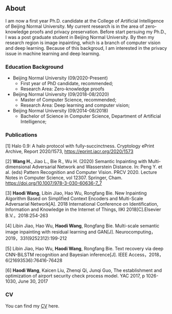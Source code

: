 ## About
I am now a first year Ph.D. candidate at the College of Artificial Intelligence of Beijing Normal University. My current research is in the area of zero-knowledge proofs and privacy preservation. 
Before start persuing my Ph.D., I was a post graduate student in Beijing Normal University. By then my research region is image inpainting, which is a branch of computer vision and deep learning. Because of this backgroud, I am interested in the privacy issue in machine learning and deep learning.


### Education Background
* Beijing Normal University (09/2020-Present)
  - First year of PhD candidate, recommended;
  - Research Area: Zero-knowledge proofs
* Beijing Normal University (09/2018-08/2020)
  - Master of Computer Science, recommended;
  - Research Area: Deep learning and computer vision;
* Beijing Normal University (09/2014-08/2018)
  - Bachelor of Science in Computer Science, Department of Artificial Intelligence;

### Publications
[1] Halo 0.9: A halo protocol with fully-succinctness. Cryptology ePrint Archive, Report 2020/1573, https://eprint.iacr.org/2020/1573

[2] **Wang H.**, Jiao L., Bie R., Wu H. (2020) Semantic Inpainting with Multi-dimensional Adversarial Network and Wasserstein Distance. In: Peng Y. et al. (eds) Pattern Recognition and Computer Vision. PRCV 2020. Lecture Notes in Computer Science, vol 12307. Springer, Cham. https://doi.org/10.1007/978-3-030-60636-7_7

[3] **Haodi Wang**, Libin Jiao, Hao Wu, Rongfang Bie. New Inpainting Algorithm Based on Simplified Context Encoders and Multi-Scale Adversarial Network[A]. 2018 International Conference on Identification, Information and Knowledge in the Internet of Things, IIKI 2018[C].Elsevier B.V.，2018:254-263 

[4] Libin Jiao, Hao Wu, **Haodi Wang**, Rongfang Bie. Multi-scale semantic image inpainting with residual learning and GAN[J]. Neurocomputing，2019，331(9252312):199-212 

[5] Libin Jiao, Hao Wu, **Haodi Wang**, Rongfang Bie. Text recovery via deep CNN-BiLSTM recognition and Bayesian inference[J]. IEEE Access，2018，6(21693536):76416-76428 

[6] **Haodi Wang**, Kaicen Liu, Zhenqi Qi, Junqi Guo, The establishment and optimization of airport security check process model. YAC 2017, p 1026-1030, June 30, 2017

### CV
You can find my [CV](HaodiWang-CV-BNU.html) here.
